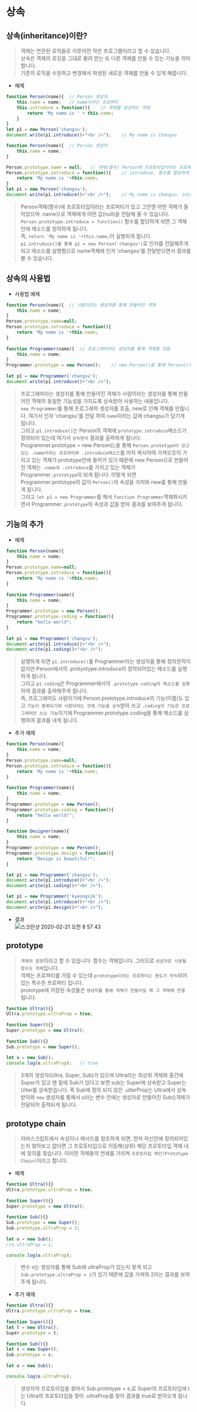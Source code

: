 # 상속
## 상속(inheritance)이란?
> 객체는 연관된 로직들로 이루어진 작은 프로그램이라고 할 수 있습니다.  
상속은 객체의 로깆을 그대로 물려 받는 또 다른 객체를 만들 수 있는 기능을 의미합니다.  
기존의 로직을 수정하고 변경해서 파생된 새로운 객체를 만들 수 있게 해줍니다.


- 예제
```js
function Person(name){  // Person 생성자
    this.name = name;   // name이라는 프로퍼티
    this.introduce = function(){    // 객체를 생성하는 객체
        return 'My name is ' + this.name;
    }
}
let p1 = new Person('changsu');
document.write(p1.introduce()+"<br />");    // My name is changsu
```

```js
function Person(name){  // Person 생성자
    this.name = name;
}

Person.prototype.name = null;   // 객체(함수) Person에 프로토타입이라는 프로퍼티가 있고 그안엔 어떤 객체가 들어있으며 .name으로 객체에게 어떤 값(null)을 줄수 있고
Person.prototype.introduce = function(){    // introduce, 함수를 할당하게 되면 그 객체안에 메소드를 정의하게 되는 것임
    return 'My name is '+this.name;
}
let p1 = new Person('changsu');
document.write(p1.introduce()+"<br />");    // My name is changsu, introduce 메소드 실행
```

> Person객체(함수)에 프로토타입이라는 프로퍼티가 있고 그안엔 어떤 객체가 들어있으며 .name으로 객체에게 어떤 값(null)을 전달해 줄 수 있습니다.   
`Person.prototype.introduce = function()` 함수를 할당하게 되면 그 객체안에 메소드를 정의하게 됩니다.  
즉, `return 'My name is '+this.name;`이 실행되게 됩니다.  
`p1.intruduce()를 통해 p1 = new Person('changsu')`로 인자를 전달해주게 되고 메소드를 실행함으로 name객체에 인자 'changsu'를 전달받으면서 결과를 볼 수 있습니다.

## 상속의 사용법
- 사용법 예제

```js
function Person(name){  // 사람이라는 생성자를 통해 만들어진 객체
    this.name = name;
}
Person.prototype.name=null;
Person.prototype.introduce = function(){
    return 'My name is '+this.name; 
}
 
function Programmer(name){  // 프로그래머라는 생성자를 통해 객체를 만듬
    this.name = name;
}
Programmer.prototype = new Person();    // new Person()을 통해 Person()의 .prototype.name과 .prototype.introduce의 속성 프로퍼티와 메소드를 가져와 사용
 
let p1 = new Programmer('changsu');
document.write(p1.introduce()+"<br />");
```
> 프로그래머라는 생성자를 통해 만들어진 객체가 사람이라는 생성자를 통해 만들어진 객체의 동일한 기능성을 가지도록 상속받아 사용하는 내용입니다.  
`new Programmer`를 통해 프로그래머 생성자를 호출, new로 인해 객체를 만듭니다. 여기서 인자 'changsu'를 전달 하여 `name`이라는 값에 changsu가 담기게 됩니다.  
그리고 `p1.introduce()`는 Person의 객체에 `prototype.intruduce`메소드가 정의되어 있는데 여기서 `상속받아` 결과를 출력하게 됩니다.  
Programmer.prototype = new Person();을 통해 `Person.prototype이 갖고있는 .name이라는 프로퍼티와 .introduce메소드`를 마치 복사하여 가져오듯이 가지고 있는 객체가 prototype안에 들어가 있기 떄문에 new Person으로 만들어진 객체는 `.name과 .introduce`를 가지고 있는 객체가 Programmer`.prototype`이 되게 됩니다.
이렇게 되면 Programmer.prototype의 값이 `Person()`의 속성을 가저와 new를 통해 만들게 됩니다.  
그리고 `let p1 = new Programmer`를 해서 `function Programmer`객체화시키면서 Programmer`.prototype`의 속성과 값을 받아 결과를 보여주게 됩니다.

## 기능의 추가
- 예제

```js
function Person(name){
    this.name = name;
}
Person.prototype.name=null;
Person.prototype.introduce = function(){
    return 'My name is '+this.name; 
}
 
function Programmer(name){
    this.name = name;
}
Programmer.prototype = new Person();
Programmer.prototype.coding = function(){
    return "hello world";
}
 
let p1 = new Programmer('changsu');
document.write(p1.introduce()+"<br />");
document.write(p1.coding()+"<br />");
```
> 실행하게 되면 `p1.introduce()`를 Programmer라는 생성자를 통해 정의한적이 없지만 Person에서의 .protyotype.introduce의 정의되어있는 메소드를 실행하게 됩니다.  
그리고 `p1.coding`은 Programmer에서의 `.prototype.coding의 메소드를 실행`하여 결과를 출력해주게 됩니다.  
즉, 프로그래머도 사람이기에 Person.prototype.introduce의 기능(이름)도 있고 `기능이 중복되기에 사람이라는 것에 기능을 상속`받아 쓰고 `.coding의 기능은 프로그래머만 쓰는 기능`이기에 Programmer.prototype.coding을 통해 메소드를 실행하여 결과를 내게 됩니다.

- 추가 예제 
```js
function Person(name){
    this.name = name;
}
Person.prototype.name=null;
Person.prototype.introduce = function(){
    return 'My name is '+this.name; 
}
 
function Programmer(name){
    this.name = name;
}
Programmer.prototype = new Person();
Programmer.prototype.coding = function(){
    return "hello world!";
}

function Designer(name){
    this.name = name;
}
Programmer.prototype = new Person();
Programmer.prototype.design = function(){
    return "Design is beautiful!";
}

let p1 = new Programmer('changsu');
document.write(p1.introduce()+"<br />");
document.write(p1.coding()+"<br />");

let p1 = new Programmer('kyeongsik');
document.write(p1.introduce()+"<br />");
document.write(p1.design()+"<br />");
```
- 결과  
![스크린샷 2020-02-21 오전 8 57 43](https://user-images.githubusercontent.com/29330085/74991043-4188ef00-5488-11ea-930a-7e930ed5f872.png)
  

## prototype
> `객체의 원형`이라고 할 수 있습니다. 함수는 객체입니다. 그러므로 `생성자로 사용될 함수도 객체`입니다.  
객체는 프로퍼티를 가질 수 있는데 `prototype이라는 프로퍼티는 용도가 약속`되어 있는 특수한 프로퍼티 입니다.  
prototype에 저장된 속성들은 `생성자를 통해 객체가 만들어질 때 그 객체에 연결` 됩니다.

```js
function Ultra(){}
Ultra.prototype.ultraProp = true;
 
function Super(){}
Super.prototype = new Ultra();
 
function Sub(){}
Sub.prototype = new Super();
 
let o = new Sub();
console.log(o.ultraProp);   // true
```
> 3개의 생성자(Ultra, Super, Sub)가 있으며 Ultra라는 최상위 객체와 중간에 Super가 있고 맨 밑에 Sub가 있다고 보면 sub는 Super에 상속받고 Super는 Ulter를 상속받습니다.
즉 Sub에 정의 되지 않은 .ulterProp는 Ultra에서 상속받아와 `new` 생성자를 통해서 o라는 변수 안에는 생성자로 만들어진 Sub()객체가 전달되어 출력되게 됩니다.

## prototype chain
> 자바스크립트에서 속성이나 메서드를 참조하게 되면, 먼저 자신안에 정의되어있는지 찾아보고 없다면 그 프로토타입으로 이동해(상위) 해당 프로토타입 객체 내에 정의를 찾습니다. 이러한 객체들의 연쇄를 가리켜 `프로토타입 체인(Prototype Chain)`이라고 합니다.
- 예제
```js
function Ultra(){}
Ultra.prototype.ultraProp = true;
 
function Super(){}
Super.prototype = new Ultra();
 
function Sub(){}
Sub.prototype = new Super();
Sub.prototype.ultraProp = 2;
 
let o = new Sub();
//o.ultraProp = 1;

console.log(o.ultraProp);
```
> 변수 o는 생성자를 통해 Sub에 ultraProp가 있는지 찾게 되고 `Sub.prototype.ultraProp = 2`가 있기 때문에 값을 가져와 2라는 결과를 보여주게 됩니다.

- 추가 예제

```js
function Ultra(){}
Ultra.prototype.ultraProp = true;
 
function Super(){}
let t = new Ultra();
Super.prototype = t;
 
function Sub(){}
let s = new Super();
Sub.prototype = s;
 
let o = new Sub();

console.log(o.ultraProp);
```
> 생성자의 프로토타입을 찾아서 Sub.prototype = s;로 Super의 프로토타입에 t는 Ultra의 프로토타입을 찾아 .ultraProp를 찾아 결과를 true로 받아오게 됩니다.